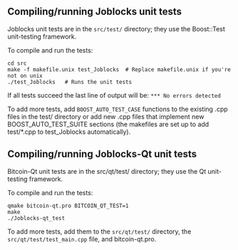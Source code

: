 Compiling/running Joblocks unit tests
------------------------------------

Joblocks unit tests are in the `src/test/` directory; they
use the Boost::Test unit-testing framework.

To compile and run the tests:

	cd src
	make -f makefile.unix test_Joblocks  # Replace makefile.unix if you're not on unix
	./test_Joblocks   # Runs the unit tests

If all tests succeed the last line of output will be:
`*** No errors detected`

To add more tests, add `BOOST_AUTO_TEST_CASE` functions to the existing
.cpp files in the test/ directory or add new .cpp files that
implement new BOOST_AUTO_TEST_SUITE sections (the makefiles are
set up to add test/*.cpp to test_Joblocks automatically).


Compiling/running Joblocks-Qt unit tests
---------------------------------------

Bitcoin-Qt unit tests are in the src/qt/test/ directory; they
use the Qt unit-testing framework.

To compile and run the tests:

	qmake bitcoin-qt.pro BITCOIN_QT_TEST=1
	make
	./Joblocks-qt_test

To add more tests, add them to the `src/qt/test/` directory,
the `src/qt/test/test_main.cpp` file, and bitcoin-qt.pro.
